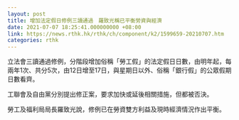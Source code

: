 ```yaml
---
layout: post
title: 增加法定假日修例三讀通過　羅致光稱已平衡勞資與經濟
date: 2021-07-07 18:25:41.000000000 +08:00
link: https://news.rthk.hk/rthk/ch/component/k2/1599659-20210707.htm
categories: rthk
---
```


立法會三讀通過修例，分階段增加俗稱「勞工假」的法定假日日數，由明年起，每兩年1次、共分5次，由12日增至17日，與星期日以外、俗稱「銀行假」的公眾假期日數看齊。

工聯會及自由黨分別提出修正案，要求加快或延後相關措施，但都被否決。

勞工及福利局局長羅致光說，修例已在勞資雙方利益及現時經濟情況作出平衡。
